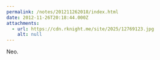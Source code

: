 ```yaml
---
permalink: /notes/201211262018/index.html
date: 2012-11-26T20:18:44.000Z
attachments:
  - url: https://cdn.rknight.me/site/2025/12769123.jpg
    alt: null
---
```


Neo.
